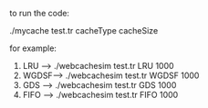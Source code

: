 to run the code:

./mycache test.tr cacheType cacheSize 

for example: 
1) LRU --> ./webcachesim test.tr LRU 1000
2) WGDSF--> ./webcachesim test.tr WGDSF 1000
3) GDS --> ./webcachesim test.tr GDS 1000
4) FIFO --> ./webcachesim test.tr FIFO 1000


